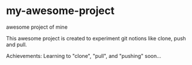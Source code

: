 # my-awesome-project
awesome project of mine

This awesome project is created to experiment git notions like clone, push and pull.

Achievements: Learning to "clone", "pull", and "pushing" soon...
